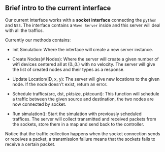 ## Brief intro to the current interface

Our current interface works with a **socket interface** connecting the `python` and `NS3`. The interface contains a `Wave Server` inside and this server will deal with all the traffics.

Currently our methods contains:

* Init Simulation: Where the interface will create a new server instance.

* Create Nodes(# Nodes): Where the server will create a given number of wifi devices centered all at (0.,0.) with no velocity. The server will give the list of created nodes and their types as a response.

* Update Location(ID, x, y): The server will give new locations to the given node. If the node doesn't exist, return an error.

* Schedule traffics(src, dst, pktsize, pktcount): This function will schedule a traffic between the given source and destination, the two nodes are now connected by socket.

* Run simulation(): Start the simulation with previously scheduled traffices. The server will collect transmitted and received packets from the sockets, store them in a map and send back to the controller.

Notice that the traffic collection happens when the socket connection sends or receives a packet, a transmission failure means that the sockets fails to receive a certain packet.
